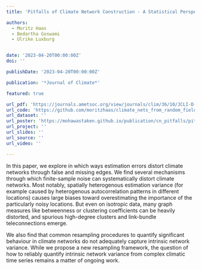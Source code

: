 ```yaml
---
title: 'Pitfalls of Climate Network Construction - A Statistical Perspective'

authors:
  - Moritz Haas
  - Bedartha Goswami
  - Ulrike Luxburg


date: '2023-04-20T00:00:00Z'
doi: ''

publishDate: '2023-04-20T00:00:00Z'

publication: '*Journal of Climate*'

featured: true

url_pdf: 'https://journals.ametsoc.org/view/journals/clim/36/10/JCLI-D-22-0549.1.xml?tab_body=pdf'
url_code: 'https://github.com/moritzhaas/climate_nets_from_random_fields'
url_dataset: ''
url_poster: 'https://mohawastaken.github.io/publication/cn_pitfalls/pitfalls_cn_poster_egu23.pdf'
url_project: ''
url_slides: ''
url_source: ''
url_video: ''

---
```


In this paper, we explore in which ways estimation errors distort climate networks through false and missing edges. We find several mechanisms through which finite-sample noise can systematically distort climate networks. Most notably, spatially heterogenous estimation variance (for example caused by heterogenous autocorrelation patterns in different locations) causes large biases toward overestimating the importance of the particularly noisy locations. But even on isotropic data, many graph measures like betweenness or clustering coefficients can be heavily distorted, and spurious high-degree clusters and link-bundle teleconnections emerge.

We also find that common resampling procedures to quantify significant behaviour in climate networks do not adequately capture intrinsic network variance. While we propose a new resampling framework, the question of how to reliably quantify intrinsic network variance from complex climatic time series remains a matter of ongoing work.